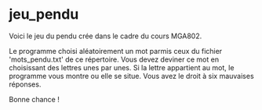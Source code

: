 # jeu_pendu
Voici le jeu du pendu crée dans le cadre du cours MGA802.

Le programme choisi aléatoirement un mot parmis ceux du fichier 'mots_pendu.txt' de ce répertoire. 
Vous devez deviner ce mot en choisissant des lettres unes par unes. Si la lettre appartient au mot, le programme vous montre ou elle se situe.
Vous avez le droit à six mauvaises réponses. 

Bonne chance !
